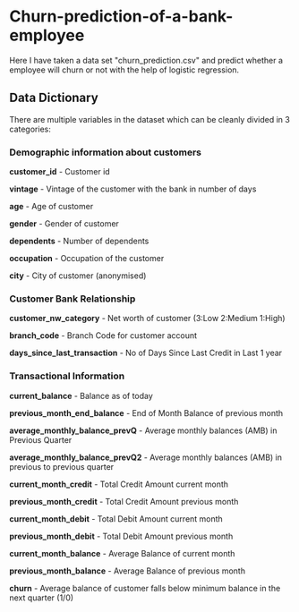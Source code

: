 # Churn-prediction-of-a-bank-employee
Here I have taken a data set "churn_prediction.csv"  and predict whether a employee will churn or not with the help of logistic regression.

## Data Dictionary

There are multiple variables in the dataset which can be cleanly divided in 3 categories:

### Demographic information about customers

<b>customer_id</b> - Customer id

<b>vintage</b> - Vintage of the customer with the bank in number of days

<b>age</b> - Age of customer

<b>gender</b> - Gender of customer

<b>dependents</b> - Number of dependents

<b>occupation</b> - Occupation of the customer 

<b>city</b> - City of customer (anonymised)


### Customer Bank Relationship


<b>customer_nw_category</b> - Net worth of customer (3:Low 2:Medium 1:High)

<b>branch_code</b> - Branch Code for customer account

<b>days_since_last_transaction</b> - No of Days Since Last Credit in Last 1 year


### Transactional Information

<b>current_balance</b> - Balance as of today

<b>previous_month_end_balance</b> - End of Month Balance of previous month


<b>average_monthly_balance_prevQ</b> - Average monthly balances (AMB) in Previous Quarter

<b>average_monthly_balance_prevQ2</b> - Average monthly balances (AMB) in previous to previous quarter

<b>current_month_credit</b> - Total Credit Amount current month

<b>previous_month_credit</b> - Total Credit Amount previous month

<b>current_month_debit</b> - Total Debit Amount current month

<b>previous_month_debit</b> - Total Debit Amount previous month

<b>current_month_balance</b> - Average Balance of current month

<b>previous_month_balance</b> - Average Balance of previous month

<b>churn</b> - Average balance of customer falls below minimum balance in the next quarter (1/0)
